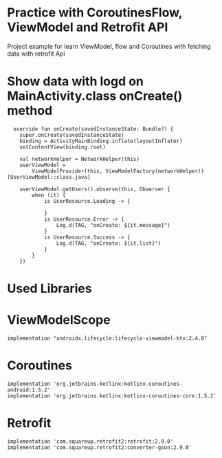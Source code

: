 # Practice with CoroutinesFlow, ViewModel and Retrofit API
 Project example for learn ViewModel, flow and Coroutines with fetching data with retrofit Api


# Show data with logd on MainActivity.class onCreate() method

      override fun onCreate(savedInstanceState: Bundle?) {
        super.onCreate(savedInstanceState)
        binding = ActivityMainBinding.inflate(layoutInflater)
        setContentView(binding.root)

        val networkHelper = NetworkHelper(this)
        userViewModel =
            ViewModelProvider(this, ViewModelFactory(networkHelper))[UserViewModel::class.java]

        userViewModel.getUsers().observe(this, Observer {
            when (it) {
                is UserResource.Loading -> {

                }
                is UserResource.Error -> {
                    Log.d(TAG, "onCreate: ${it.message}")
                }
                is UserResource.Success -> {
                    Log.d(TAG, "onCreate: ${it.list}")
                }
            }
        })



# Used Libraries
  # ViewModelScope
    implementation "androidx.lifecycle:lifecycle-viewmodel-ktx:2.4.0"

 # Coroutines
    implementation 'org.jetbrains.kotlinx:kotlinx-coroutines-android:1.5.2'
    implementation 'org.jetbrains.kotlinx:kotlinx-coroutines-core:1.5.2'

  # Retrofit
    implementation 'com.squareup.retrofit2:retrofit:2.9.0'
    implementation 'com.squareup.retrofit2:converter-gson:2.9.0'
